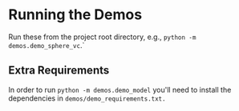# Running the Demos

Run these from the project root directory, e.g., `python -m demos.demo_sphere_vc`.`

## Extra Requirements

In order to run `python -m demos.demo_model` you'll need to install
the dependencies in `demos/demo_requirements.txt.`
